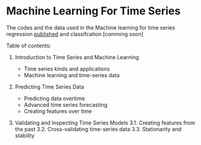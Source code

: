 # Machine Learning For Time Series 

The codes and the data used in the Machine learning for time series regression [published](https://pub.towardsai.net/machine-learning-for-time-series-data-in-python-regression-5e19fa2e7471) and classifcation [comming soon]

Table of contents:
1. Introduction to Time Series and Machine Learning
   - Time series kinds and applications
   - Machine learning and time-series data

2. Predicting Time Series Data
    - Predicting data overtime
    - Advanced time series forecasting
    - Creating features over time

3. Validating and Inspecting Time Series Models
    3.1. Creating features from the past
    3.2. Cross-validating time-series data
    3.3. Stationarity and stability
